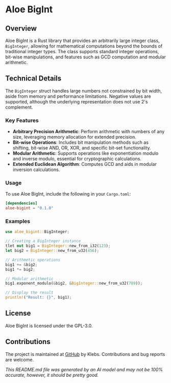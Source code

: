 # Aloe BigInt

## Overview
Aloe BigInt is a Rust library that provides an arbitrarily large integer class, `BigInteger`, allowing for mathematical computations beyond the bounds of traditional integer types. The class supports standard integer operations, bit-wise manipulations, and features such as GCD computation and modular arithmetic.

## Technical Details
The `BigInteger` struct handles large numbers not constrained by bit width, aside from memory and performance limitations. Negative values are supported, although the underlying representation does not use 2's complement.

### Key Features
- **Arbitrary Precision Arithmetic**: Perform arithmetic with numbers of any size, leveraging memory allocation for extended precision.
- **Bit-wise Operations**: Includes bit manipulation methods such as shifting, bit-wise AND, OR, XOR, and specific bit-set functionality.
- **Modular Arithmetic**: Supports operations like exponentiation modulo and inverse modulo, essential for cryptographic calculations.
- **Extended Euclidean Algorithm**: Computes GCD and aids in modular inversion calculations.

### Usage
To use Aloe BigInt, include the following in your `Cargo.toml`:

```toml
[dependencies]
aloe-bigint = "0.1.0"
```

### Examples
```rust
use aloe_bigint::BigInteger;

// Creating a BigInteger instance
tlet mut big1 = BigInteger::new_from_i32(123);
let big2 = BigInteger::new_from_u32(456);

// Arithmetic operations
big1 += &big2;
big1 *= big2;

// Modular arithmetic
big1.exponent_modulo(&big2, &BigInteger::new_from_u32(789));

// Display the result
println!("Result: {}", big1);
```

## License
Aloe BigInt is licensed under the GPL-3.0.

## Contributions
The project is maintained at [GitHub](https://github.com/klebs6/aloe-rs) by Klebs. Contributions and bug reports are welcome.

*This README.md file was generated by an AI model and may not be 100% accurate, however, it should be pretty good.*